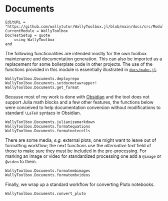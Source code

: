 # Documents

```@meta
EditURL = "https://github.com/wallytutor/WallyToolbox.jl/blob/main/docs/src/Modules/WallyToolbox/Documents.md"
CurrentModule = WallyToolbox
DocTestSetup = quote
    using WallyToolbox
end
```

The following functionalities are intended mostly for the own toolbox maintenance and documentation generation. This can also be imported as a replacement for some boilerplate code in other projects. The use of the functions provided in this module is essentially illustrated in [`docs/make.jl`](https://github.com/wallytutor/WallyToolbox.jl/blob/main/docs/make.jl).

```@docs
WallyToolbox.Documents.deployrepo
WallyToolbox.Documents.setdocmetawrapper!
WallyToolbox.Documents.get_format
```

Because most of my work is done with [Obsidian](https://obsidian.md/) and the tool does not support Julia math blocks and a few other features, the functions below were conceived to help documentation conversion without modifications to standard ``\LaTeX`` syntacs in Obsidian.

```@docs
WallyToolbox.Documents.julianizemarkdown
WallyToolbox.Documents.formatequations
WallyToolbox.Documents.formatnotecells
```

There are some media, *e.g.* external plots, one might want to leave out of formatting workflow; the next functions use the *alternative text* field of those to make sure they must be included in the pre-processing. For marking an image or video for standardized processing one add a `@image` or `@video` to them.

```@docs
WallyToolbox.Documents.formatembimages
WallyToolbox.Documents.formatembvideos
```

Finally, we wrap up a standard workflow for converting Pluto notebooks.

```@docs
WallyToolbox.Documents.convert_pluto
```
